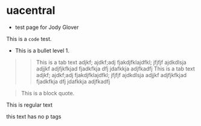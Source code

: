 # uacentral
- test page for Jody Glover

This is a <code>code</code> test.

* This is a bullet level 1.


>> This is a tab text adjkf; ajdkf;adj fjakdjfklajdfkl;    jfjfjf ajdkdlsja adjjkf  adjfjkfkjad fjadkfkja dfj jdafkkja    adjfkadfj This is a tab text adjkf; ajdkf;adj fjakdjfklajdfkl;    jfjfjf ajdkdlsja adjjkf  adjfjkfkjad fjadkfkja dfj jdafkkja    adjfkadfj


<blockquote class="indent">This is a block quote.</blockquote>



<p>This is regular text</p>




this text has no p tags
